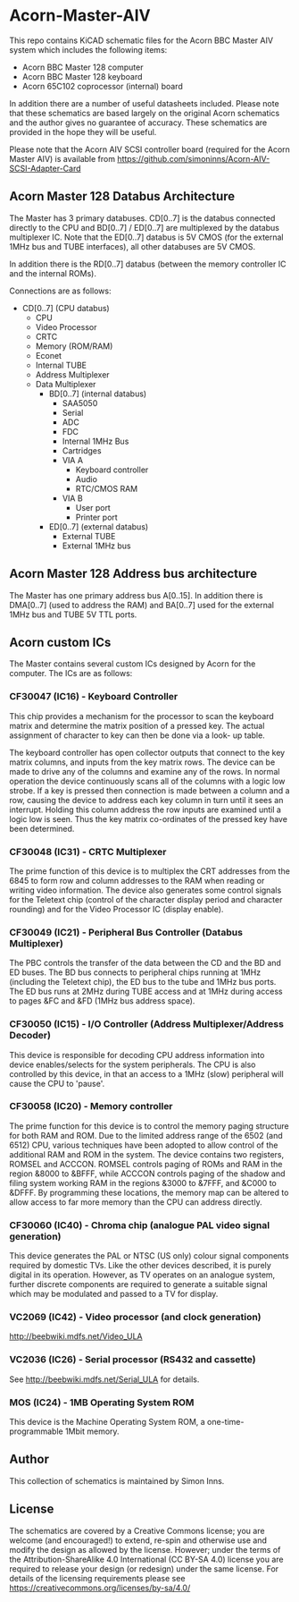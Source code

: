 # Acorn-Master-AIV

This repo contains KiCAD schematic files for the Acorn BBC Master AIV system which includes the following items:

* Acorn BBC Master 128 computer
* Acorn BBC Master 128 keyboard
* Acorn 65C102 coprocessor (internal) board

In addition there are a number of useful datasheets included.  Please note that these schematics are based largely on the original Acorn schematics and the author gives no guarantee of accuracy.  These schematics are provided in the hope they will be useful.

Please note that the Acorn AIV SCSI controller board (required for the Acorn Master AIV) is available from https://github.com/simoninns/Acorn-AIV-SCSI-Adapter-Card

## Acorn Master 128 Databus Architecture

The Master has 3 primary databuses.  CD[0..7] is the databus connected directly to the CPU and BD[0..7] / ED[0..7] are multiplexed by the databus multiplexer IC.  Note that the ED[0..7] databus is 5V CMOS (for the external 1MHz bus and TUBE interfaces), all other databuses are 5V CMOS.

In addition there is the RD[0..7] databus (between the memory controller IC and the internal ROMs).

Connections are as follows:

* CD[0..7] (CPU databus)
  * CPU
  * Video Processor
  * CRTC
  * Memory (ROM/RAM)
  * Econet
  * Internal TUBE
  * Address Multiplexer
  * Data Multiplexer
    * BD[0..7] (internal databus)
      * SAA5050
      * Serial
      * ADC
      * FDC
      * Internal 1MHz Bus
      * Cartridges
      * VIA A
        * Keyboard controller
        * Audio
        * RTC/CMOS RAM
      * VIA B
        * User port
        * Printer port
    * ED[0..7] (external databus)
      * External TUBE
      * External 1MHz bus

## Acorn Master 128 Address bus architecture

The Master has one primary address bus A[0..15].  In addition there is DMA[0..7] (used to address the RAM) and BA[0..7] used for the external 1MHz bus and TUBE 5V TTL ports.

## Acorn custom ICs

The Master contains several custom ICs designed by Acorn for the computer.  The ICs are as follows:

### CF30047 (IC16) - Keyboard Controller

This chip provides a mechanism for the processor to scan the keyboard matrix and determine the matrix position of a pressed key. The actual assignment of character to key can then be done via a look- up table.

The keyboard controller has open collector outputs that connect to the key matrix columns, and inputs from the key matrix rows. The device can be made to drive any of the columns and examine any of the rows. In normal operation the device continuously scans all of the columns with a logic low strobe. If a key is pressed then connection is made between a column and a row, causing the device to address each key column in turn until it sees an interrupt. Holding this column address the row inputs are examined until a logic low is seen. Thus the key matrix co-ordinates of the pressed key have been determined.

### CF30048 (IC31) - CRTC Multiplexer

The prime function of this device is to multiplex the CRT addresses from the 6845 to form row and column addresses to the RAM when reading or writing video information. The device also generates some control signals for the Teletext chip (control of the character display period and character rounding) and for the Video Processor IC (display enable).

### CF30049 (IC21) - Peripheral Bus Controller (Databus Multiplexer)

The PBC controls the transfer of the data between the CD and the BD and ED buses. The BD bus connects to peripheral chips running at 1MHz (including the Teletext chip), the ED bus to the tube and 1MHz bus ports. The ED bus runs at 2MHz during TUBE access and at 1MHz during access to pages &FC and &FD (1MHz bus address space).

### CF30050 (IC15) - I/O Controller (Address Multiplexer/Address Decoder)

This device is responsible for decoding CPU address information into device enables/selects for the system peripherals. The CPU is also controlled by this device, in that an access to a 1MHz (slow) peripheral will cause the CPU to 'pause'.

### CF30058 (IC20) - Memory controller

The prime function for this device is to control the memory paging structure for both RAM and ROM. Due to the limited address range of the 6502 (and 6512) CPU, various techniques have been adopted to allow control of the additional RAM and ROM in the system. The device contains two registers, ROMSEL and ACCCON. ROMSEL controls paging of ROMs and RAM in the region &8000 to &BFFF, while ACCCON controls paging of the shadow and filing system working RAM in the regions &3000 to &7FFF, and &C000 to &DFFF. By programming these locations, the memory map can be altered to allow access to far more memory than the CPU can address directly.

### CF30060 (IC40) - Chroma chip (analogue PAL video signal generation)

This device generates the PAL or NTSC (US only) colour signal components required by domestic TVs. Like the other devices described, it is purely digital in its operation. However, as TV operates on an analogue system, further discrete components are required to generate a suitable signal which may be modulated and passed to a TV for display.

### VC2069 (IC42) - Video processor (and clock generation)

http://beebwiki.mdfs.net/Video_ULA

### VC2036 (IC26) - Serial processor (RS432 and cassette)

See http://beebwiki.mdfs.net/Serial_ULA for details.

### MOS (IC24) - 1MB Operating System ROM

This device is the Machine Operating System ROM, a one-time-programmable 1Mbit memory.

## Author

This collection of schematics is maintained by Simon Inns.

## License

The schematics are covered by a Creative Commons license; you are welcome (and encouraged!) to extend, re-spin and otherwise use and modify the design as allowed by the license.  However; under the terms of the Attribution-ShareAlike 4.0 International (CC BY-SA 4.0) license you are required to release your design (or redesign) under the same license.  For details of the licensing requirements please see <https://creativecommons.org/licenses/by-sa/4.0/>